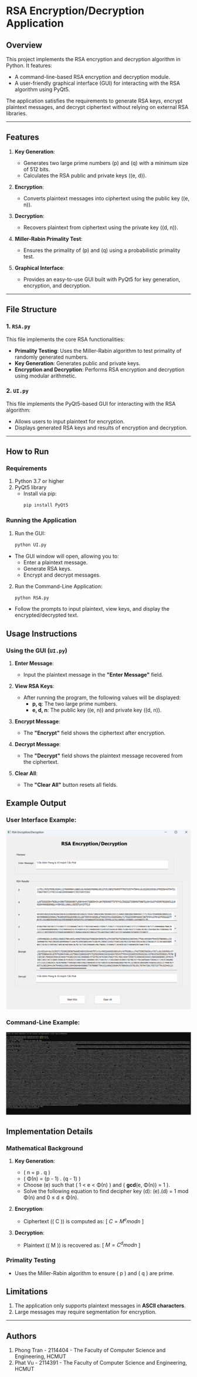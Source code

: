 # RSA Encryption/Decryption Application

## Overview
This project implements the RSA encryption and decryption algorithm in Python. It features:
- A command-line-based RSA encryption and decryption module.
- A user-friendly graphical interface (GUI) for interacting with the RSA algorithm using PyQt5.

The application satisfies the requirements to generate RSA keys, encrypt plaintext messages, and decrypt ciphertext without relying on external RSA libraries.

---

## Features
1. **Key Generation**:
   - Generates two large prime numbers \(p\) and \(q\) with a minimum size of 512 bits.
   - Calculates the RSA public and private keys (\(e, d\)).

2. **Encryption**:
   - Converts plaintext messages into ciphertext using the public key (\(e, n\)).

3. **Decryption**:
   - Recovers plaintext from ciphertext using the private key (\(d, n\)).

4. **Miller-Rabin Primality Test**:
   - Ensures the primality of \(p\) and \(q\) using a probabilistic primality test.

5. **Graphical Interface**:
   - Provides an easy-to-use GUI built with PyQt5 for key generation, encryption, and decryption.

---

## File Structure
### 1. `RSA.py`
This file implements the core RSA functionalities:
- **Primality Testing**: Uses the Miller-Rabin algorithm to test primality of randomly generated numbers.
- **Key Generation**: Generates public and private keys.
- **Encryption and Decryption**: Performs RSA encryption and decryption using modular arithmetic.

### 2. `UI.py`
This file implements the PyQt5-based GUI for interacting with the RSA algorithm:
- Allows users to input plaintext for encryption.
- Displays generated RSA keys and results of encryption and decryption.

---

## How to Run

### **Requirements**
1. Python 3.7 or higher
2. PyQt5 library
   - Install via pip:
     ```bash
     pip install PyQt5
     ```

### **Running the Application**
1. Run the GUI:
   ```bash
   python UI.py
   ```
  - The GUI window will open, allowing you to:
    - Enter a plaintext message.
    - Generate RSA keys.
    - Encrypt and decrypt messages.
2. Run the Command-Line Application:
   ```bash
   python RSA.py
   ```
  - Follow the prompts to input plaintext, view keys, and display the encrypted/decrypted text.  

## Usage Instructions

### Using the GUI (`UI.py`)

1. **Enter Message**:
   - Input the plaintext message in the **"Enter Message"** field.

2. **View RSA Keys**:
   - After running the program, the following values will be displayed:
     - **p, q**: The two large prime numbers.
     - **e, d, n**: The public key \((e, n)\) and private key \((d, n)\).

3. **Encrypt Message**:
   - The **"Encrypt"** field shows the ciphertext after encryption.

4. **Decrypt Message**:
   - The **"Decrypt"** field shows the plaintext message recovered from the ciphertext.

5. **Clear All**:
   - The **"Clear All"** button resets all fields.

## Example Output

### User Interface Example:
![UI Example](ui_example.png "Preview of the User Interface")

### Command-Line Example:
![Command Line Example](cmdline_example.png "Preview of the Command Line")

## Implementation Details

### Mathematical Background

1. **Key Generation**:
   - \( n = p . q \)
   - \( Φ(n) = (p - 1) . (q - 1) \)
   - Choose \(e\) such that \( 1 < e < Φ(n) \) and \( **gcd**(e, Φ(n)) = 1 \).
   - Solve the following equation to find decipher key \(d\): \(e\).\(d\) = 1 mod Φ(n) and 0 ≤ d ≤ Φ(n).

2. **Encryption**:
   - Ciphertext (\( C \)) is computed as:
     \[
     $C = M^e mod n$
     \]

3. **Decryption**:
   - Plaintext (\( M \)) is recovered as:
     \[
     $M = C^d mod n$
     \]

### Primality Testing
- Uses the Miller-Rabin algorithm to ensure \( p \) and \( q \) are prime.

## Limitations

1. The application only supports plaintext messages in **ASCII characters**.
2. Large messages may require segmentation for encryption.

---

## Authors

1. Phong Tran - 2114404 - The Faculty of Computer Science and Engineering, HCMUT
2. Phat Vu - 2114391 - The Faculty of Computer Science and Engineering, HCMUT


